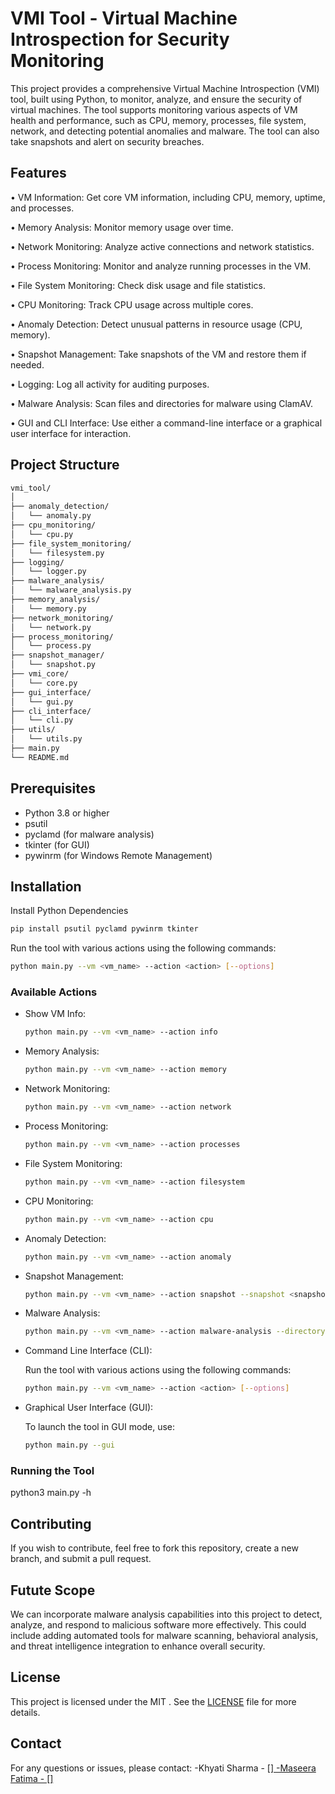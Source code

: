 <h1>VMI Tool - Virtual Machine Introspection for Security Monitoring</h1>
This project provides a comprehensive Virtual Machine Introspection (VMI) tool, built using Python, to monitor, analyze, and ensure the security of virtual machines. The tool supports monitoring various aspects of VM health and performance, such as CPU, memory, processes, file system, network, and detecting potential anomalies and malware. The tool can also take snapshots and alert on security breaches.

<h2>Features</h2>

•	VM Information: Get core VM information, including CPU, memory, uptime, and processes.<br>

•	Memory Analysis: Monitor memory usage over time.<br>

•	Network Monitoring: Analyze active connections and network statistics.<br>

•	Process Monitoring: Monitor and analyze running processes in the VM.<br>

•	File System Monitoring: Check disk usage and file statistics.<br>

•	CPU Monitoring: Track CPU usage across multiple cores.<br>

•	Anomaly Detection: Detect unusual patterns in resource usage (CPU, memory).<br>

•	Snapshot Management: Take snapshots of the VM and restore them if needed.<br>

•	Logging: Log all activity for auditing purposes.<br>

•	Malware Analysis: Scan files and directories for malware using ClamAV.<br>

•	GUI and CLI Interface: Use either a command-line interface or a graphical user interface for interaction.<br>


<h2>Project Structure</h2>

```bash
vmi_tool/
│
├── anomaly_detection/
│   └── anomaly.py
├── cpu_monitoring/
│   └── cpu.py
├── file_system_monitoring/
│   └── filesystem.py
├── logging/
│   └── logger.py
├── malware_analysis/
│   └── malware_analysis.py
├── memory_analysis/
│   └── memory.py
├── network_monitoring/
│   └── network.py
├── process_monitoring/
│   └── process.py
├── snapshot_manager/
│   └── snapshot.py
├── vmi_core/
│   └── core.py
├── gui_interface/
│   └── gui.py
├── cli_interface/
│   └── cli.py
├── utils/
│   └── utils.py
├── main.py
└── README.md
```

<h2>Prerequisites</h2>

- Python 3.8 or higher 
-	psutil
-	pyclamd (for malware analysis)
-	tkinter (for GUI)
-	pywinrm (for Windows Remote Management)

<h2>Installation</h2>

Install Python Dependencies
```bash
pip install psutil pyclamd pywinrm tkinter
```
Run the tool with various actions using the following commands:
```bash
python main.py --vm <vm_name> --action <action> [--options]
```
 <h3>Available Actions</h3>
 
- Show VM Info:
  ```bash
  python main.py --vm <vm_name> --action info
  ```
- Memory Analysis:
  ```bash
  python main.py --vm <vm_name> --action memory
  ```
- Network Monitoring:
  ```bash
  python main.py --vm <vm_name> --action network
  ```
- Process Monitoring:
  ```bash
  python main.py --vm <vm_name> --action processes
  ```
- File System Monitoring:
  ```bash
  python main.py --vm <vm_name> --action filesystem
  ```
- CPU Monitoring:
  ```bash
  python main.py --vm <vm_name> --action cpu
  ```
- Anomaly Detection:
  ```bash
  python main.py --vm <vm_name> --action anomaly
  ```
- Snapshot Management:
  ```bash
  python main.py --vm <vm_name> --action snapshot --snapshot <snapshot_name> --operation [create|restore|delete]
  ```
- Malware Analysis:
  ```bash
  python main.py --vm <vm_name> --action malware-analysis --directory <directory_path>
  ```
- Command Line Interface (CLI):
  
  Run the tool with various actions using the following commands: 
  ```bash
  python main.py --vm <vm_name> --action <action> [--options]
  ```
- Graphical User Interface (GUI):
  
  To launch the tool in GUI mode, use:
  ```bash
  python main.py --gui
  ```

<h3>Running the Tool</h3>
python3 main.py -h

<h2>Contributing</h2>

If you wish to contribute, feel free to fork this repository, create a new branch, and submit a pull request.

<h2>Futute Scope</h2>
We can incorporate malware analysis capabilities into this project to detect, analyze, and respond to malicious software more effectively. This could include adding automated tools for malware scanning, behavioral analysis, and threat intelligence integration to enhance overall security.

<h2>License</h2>

This project is licensed under the MIT . See the <a href="https://github.com/Khyati-33/Virtual-Machine-Inspecter/blob/main/LICENSE">LICENSE</a> file for more details.

<h2>Contact</h2>
For any questions or issues, please contact:
-Khyati Sharma - [<a href="https://github.com/Khyati-33"</a>]
-Maseera Fatima - [<a href="https://github.com/mfatima05"</a>]

